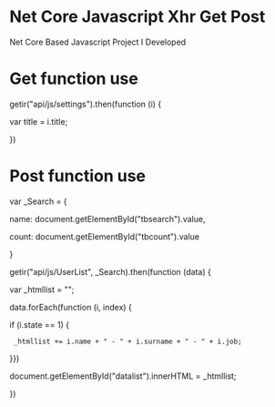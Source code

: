 # Net Core Javascript Xhr Get Post

Net Core Based Javascript Project I Developed

# Get function use

 getir("api/js/settings").then(function (i) {
 
  var title = i.title; 
  
 })


# Post function use

 var _Search = {
 
  name: document.getElementById("tbsearch").value,
  
  count: document.getElementById("tbcount").value
  
 }

 getir("api/js/UserList", _Search).then(function (data) {
 
 var _htmllist = ""; 
 
 data.forEach(function (i, index) {
 
 if (i.state == 1) { 
 
     _htmllist += i.name + " - " + i.surname + " - " + i.job;
     
  }}) 
  
  document.getElementById("datalist").innerHTML = _htmllist;
  
 })
